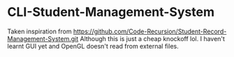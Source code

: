 # CLI-Student-Management-System
Taken inspiration from https://github.com/Code-Recursion/Student-Record-Management-System.git
Although this is just a cheap knockoff lol. I haven't learnt GUI yet and OpenGL doesn't read from external files.
